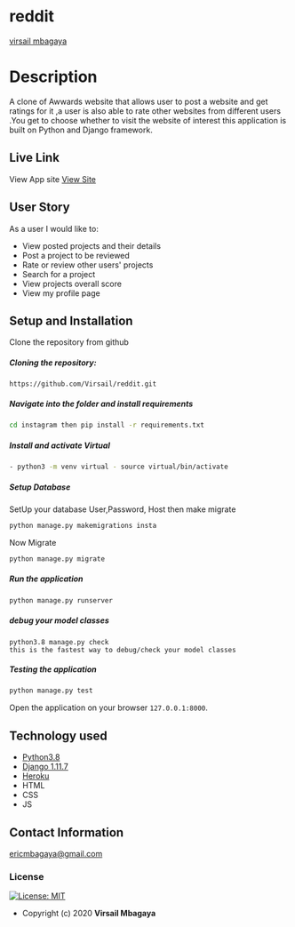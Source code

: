 # reddit

[virsail mbagaya](https://github.com/virsail)  
  
# Description  
A clone of Awwards website  that allows user to post a website and get ratings for it ,a user is also able to rate other websites from different users .You get to choose whether to visit the website of interest this application is built on Python and Django framework.

##  Live Link  
 View App site [View Site]()  
  
 
## User Story  
As a user I would like to:
* View posted projects and their details
* Post a project to be reviewed
* Rate or review other users' projects
* Search for a project 
* View projects overall score
* View my profile page   
  

  
## Setup and Installation  
Clone the repository from github 
##### Cloning the repository:  
 ``` git clone 
 https://github.com/Virsail/reddit.git
```
##### Navigate into the folder and install requirements  
 ```bash 
cd instagram then pip install -r requirements.txt 
```
##### Install and activate Virtual  
 ```bash 
- python3 -m venv virtual - source virtual/bin/activate  
```  

 ##### Setup Database  
  SetUp your database User,Password, Host then make migrate  
 ```bash 
python manage.py makemigrations insta
 ``` 
 Now Migrate  
 ```bash 
 python manage.py migrate 
```
##### Run the application  
 ```bash 
 python manage.py runserver 
``` 
##### debug your model classes
```
python3.8 manage.py check 
this is the fastest way to debug/check your model classes
```
##### Testing the application  
 ```bash 
 python manage.py test 
```
Open the application on your browser `127.0.0.1:8000`.  
  
  
## Technology used  
  
* [Python3.8](https://www.python.org/)  
* [Django 1.11.7](https://docs.djangoproject.com/en/2.2/)  
* [Heroku](https://heroku.com)  
* HTML
* CSS
* JS
  
  
## Contact Information   
ericmbagaya@gmail.com 
  

### License
[![License: MIT](https://img.shields.io/badge/License-MIT-green.svg)](https://opensource.org/licenses/MIT) 
* Copyright (c) 2020 **Virsail Mbagaya**